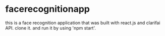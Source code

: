 # facerecognitionapp
this is a face recognition application that was built with react.js and clarifai API. 
clone it.
and run it by using 'npm start'.
